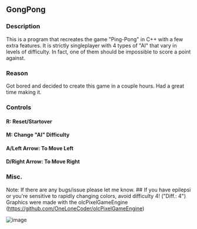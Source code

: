 ## GongPong
### Description

This is a program that recreates the game "Ping-Pong" in C++ with a few extra features. It is strictly singleplayer with 4 types of "AI" that vary in levels of difficulty. In fact, one of them should be impossible to score a point against.

### Reason

Got bored and decided to create this game in a couple hours. Had a great time making it.

### Controls
#### R: Reset/Startover    
#### M: Change "AI" Difficulty  
#### A/Left Arrow: To Move Left
#### D/Right Arrow: To Move Right

### Misc.

Note: If there are any bugs/issue please let me know. ## If you have epilepsi or you're sensitive to rapidly changing colors, avoid difficulty 4! ("Diff.: 4")
Graphics were made with the olcPixelGameEngine (https://github.com/OneLoneCoder/olcPixelGameEngine)

![image](https://user-images.githubusercontent.com/45215785/233496070-84f44966-75a8-44e4-804c-3565b7b21d2a.png)
